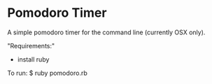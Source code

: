 # Pomodoro Timer
A simple pomodoro timer for the command line (currently OSX only).

"Requirements:"
* install ruby

To run:
      $ ruby pomodoro.rb
